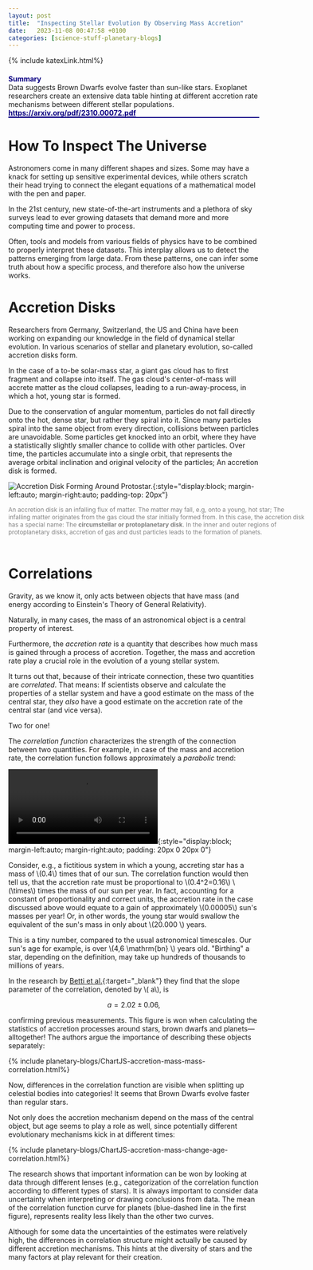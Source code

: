 ```yaml
---
layout: post
title:  "Inspecting Stellar Evolution By Observing Mass Accretion"
date:   2023-11-08 00:47:58 +0100
categories: [science-stuff-planetary-blogs]
---
```

{% include katexLink.html%}

<div style="
    border-bottom: 2px solid #0a0082;
    margin: 20px 0 20px 0;
">
<b style="color: #0a0082;">Summary</b> <br>
Data suggests Brown Dwarfs evolve faster than sun-like stars. 
Exoplanet researchers create an extensive data table hinting at different accretion rate mechanisms
between different stellar populations.
    <a 
        href="https://arxiv.org/pdf/2310.00072.pdf#:~:text=Here%2C%20we%20present%20the%20Comprehensive,bound%20plan%2D%20etary%20mass%20companions." 
        target="_blank" 
        style="color: #0a0082; font-weight:bold;">
            https://arxiv.org/pdf/2310.00072.pdf
    </a>
</div>

# How To Inspect The Universe

Astronomers come in many different shapes and sizes. 
Some may have a knack for setting up sensitive experimental devices, 
while others scratch their head trying to connect the elegant equations 
of a mathematical model with the pen and paper.

In the 21st century, new state-of-the-art instruments and a plethora 
of sky surveys lead to ever growing datasets that demand more and more 
computing time and power to process.

Often, tools and models from various fields of physics have to be combined to properly 
interpret these datasets. 
This interplay allows us to detect the patterns emerging from large data.
From these patterns, one can infer some truth about how a specific process, and 
therefore also how the universe works.

# Accretion Disks

Researchers from Germany, Switzerland, the US and China have been working on expanding 
our knowledge in the field of dynamical stellar evolution. In various scenarios of 
stellar and planetary evolution, so-called accretion disks form.

In the case of a to-be solar-mass star, a giant gas cloud has to first fragment and collapse into itself. 
The gas cloud's center-of-mass will accrete matter as the cloud collapses, 
leading to a run-away-process, in which a hot, young star is formed.

Due to the conservation of angular momentum, particles do not fall directly onto the hot, 
dense star, but rather they spiral into it. 
Since many particles spiral into the same object 
from every direction, collisions between particles are unavoidable. 
Some particles get knocked into an orbit, where they have a statistically slightly smaller chance to collide 
with other particles. 
Over time, the particles accumulate into a single orbit, that 
represents the average orbital inclination and original velocity of the particles; 
An accretion disk is formed.

![Accretion Disk Forming Around Protostar.](../../../../media/planetary-blogs-posts/accretion.png){:style="display:block; margin-left:auto; margin-right:auto; padding-top: 20px"}
<div id="Figure-1-Caption" style="
    margin: 0 auto; 
    width: 600px;
    font-size:12px;
    color: gray;
    padding-bottom:20px;
">
An accretion disk is an infalling flux of matter. The matter may fall, e.g,
onto a young, hot star; The infalling matter originates from the gas cloud the star initially formed from. 
In this case, the accretion disk has a special name: 
The <b>circumstellar  or protoplanetary disk</b>. In the inner 
and outer regions of protoplanetary disks, accretion of gas and dust particles
leads to the formation of planets.
</div>

# Correlations

Gravity, as we know it, only acts between objects that have mass (and energy according to Einstein's Theory of General
Relativity).

Naturally, in many cases, the mass of an astronomical object is a central property of interest. 

Furthermore, the _accretion rate_ is a quantity that describes how much mass is gained through a process of accretion. 
Together, the mass and accretion rate play a crucial role in the evolution of a young stellar system. 

It turns out that, because of their intricate connection, these two quantities are _correlated_.
That means: If scientists observe and calculate the properties of a stellar system and have a good estimate on the mass of the central star,
they _also_ have a good estimate on the accretion rate of the central star (and vice versa).

Two for one!

The _correlation function_ characterizes the strength of the connection between two quantities. 
For example, in case 
of the mass and accretion rate, the correlation function follows approximately a _parabolic_ trend:

![Parabolic Correlation MP4](../../../../media/planetary-blogs-posts/accretion-rate-correlation.mp4){:style="display:block; margin-left:auto; margin-right:auto; padding: 20px 0 20px 0"}

Consider, e.g., a fictitious system in which a young, accreting star has a mass of \\(0.4\\) times that of our sun. 
The correlation function would then tell us, that the accretion rate must be proportional to \\(0.4^2=0.16\\) \\(\times\\)
times the mass of our sun per year. 
In fact, accounting for a constant of proportionality and correct units, the accretion rate in the case 
discussed above would equate to a gain of approximately \\(0.00005\\) sun's masses per year! 
Or, in other words, the young star would swallow the equivalent of the sun's mass in only about \\(20.000 \\) years. 

This is a tiny number, compared to the usual astronomical timescales. 
Our sun's age for example, is over \\(4,6 \mathrm{bn} \\) years old.
"Birthing" a star, depending on the definition, may take up hundreds of thousands 
to millions of years.

In the research by [Betti et al.](https://arxiv.org/pdf/2310.00072.pdf){:target="_blank"} they find that the slope parameter of the correlation,
denoted by \\( a\\), is 

$$
a = 2.02 \pm 0.06,
$$

confirming previous measurements.
This figure is won when calculating the statistics of accretion processes around
stars, brown dwarfs and planets—alltogether! 
The authors argue the importance of describing these objects separately:

{% include planetary-blogs/ChartJS-accretion-mass-mass-correlation.html%}


Now, differences in the correlation function are visible when splitting up celestial bodies into categories!
It seems that Brown Dwarfs evolve faster than regular stars. 

Not only does the accretion mechanism depend on the mass of the central object, but age seems to play a role 
as well, since potentially different evolutionary mechanisms kick in at different times: 

{% include planetary-blogs/ChartJS-accretion-mass-change-age-correlation.html%}

The research shows that important information can be won by looking at data through different lenses
(e.g., categorization of the correlation function according to different types of stars).
It is always important to consider data uncertainty when interpreting or drawing conclusions from data. 
The mean of the correlation function curve for planets (blue-dashed line in the first figure), represents reality 
less likely than the other two curves. 

Although for some data the uncertainties of the estimates were 
relatively high, the differences in correlation structure might actually be caused by different accretion mechanisms. 
This hints at the diversity of stars and the many factors at play relevant for their creation.